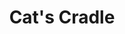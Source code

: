 ---
title: "Cat's Cradle"
authors:
- Kurt Vonnegut Jr.
year: 1963
goodreads: 135479
rating: 4
tags:
- Fiction
---